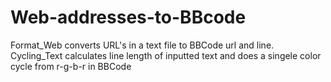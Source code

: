 # Web-addresses-to-BBcode
Format_Web converts URL's in a text file to BBCode url and line.
Cycling_Text calculates line length of inputted text and does a singele color cycle from r-g-b-r in BBCode
